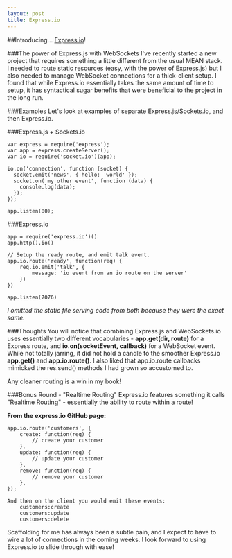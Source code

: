 ```yaml
---
layout: post
title: Express.io
---
```


##Introducing... [Express.io](http://express-io.org/)!

###The power of Express.js with WebSockets
I've recently started a new project that requires something a little different from the usual MEAN stack. I needed to route static resources (easy, with the power of Express.js) but I also needed to
manage WebSocket connections for a thick-client setup. I found that while Express.io essentially takes the same amount of time to setup, it has syntactical sugar benefits that were beneficial to the project in the long run.

###Examples
Let's look at examples of separate Express.js/Sockets.io, and then Express.io.

###Express.js + Sockets.io
```
var express = require('express');
var app = express.createServer();
var io = require('socket.io')(app);

io.on('connection', function (socket) {
  socket.emit('news', { hello: 'world' });
  socket.on('my other event', function (data) {
    console.log(data);
  });
});

app.listen(80);
```

###Express.io
```
app = require('express.io')()
app.http().io()

// Setup the ready route, and emit talk event.
app.io.route('ready', function(req) {
    req.io.emit('talk', {
        message: 'io event from an io route on the server'
    })
})

app.listen(7076)
```

*I omitted the static file serving code from both because they were the exact same.*

###Thoughts
You will notice that combining Express.js and WebSockets.io uses essentially two different vocabularies - **app.get(dir, route)** for a Express route, and **io.on(socketEvent, callback)** for a WebSocket event. While not totally jarring, it did not hold a candle to the smoother Express.io **app.get()** and **app.io.route()**. I also liked that app.io.route callbacks mimicked the res.send() methods I had grown so accustomed to. 

Any cleaner routing is a win in my book!

###Bonus Round - "Realtime Routing"
Express.io features something it calls "Realtime Routing" - essentially the ability to route within a route!

**From the express.io GitHub page:**

```
app.io.route('customers', {
    create: function(req) {
        // create your customer
    },
    update: function(req) {
        // update your customer
    },
    remove: function(req) {
        // remove your customer
    },
});

And then on the client you would emit these events:
    customers:create
    customers:update
    customers:delete
```

Scaffolding for me has always been a subtle pain, and I expect to have to wire a lot of connections in the coming weeks. I look forward to using Express.io to slide through with ease!
